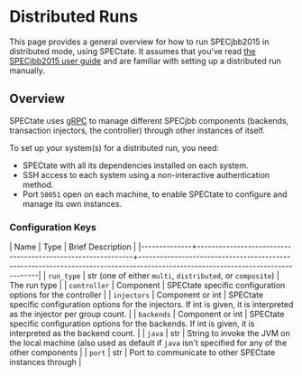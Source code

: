 # Distributed Runs

This page provides a general overview for how to run SPECjbb2015 in distributed mode, using SPECtate.
It assumes that you've read [the SPECjbb2015 user guide](https://www.spec.org/jbb2015/docs/userguide.pdf) and are familiar with setting up a distributed run manually.

## Overview

SPECtate uses [gRPC](https://grpc.io/docs/) to manage different SPECjbb components (backends, transaction injectors, the controller) through other instances of itself.

To set up your system(s) for a distributed run, you need:
- SPECtate with all its dependencies installed on each system.
- SSH access to each system using a non-interactive authentication method.
- Port `50051` open on each machine, to enable SPECtate to configure and manage its own instances.

### Configuration Keys

| Name         | Type                                                       | Brief Description                                                                                                              |
|--------------+------------------------------------------------------------+--------------------------------------------------------------------------------------------------------------------------------|
| `run_type`   | str (one of either `multi`, `distributed`, or `composite`) | The run type                                                                                                                   |
| `controller` | Component                                                  | SPECtate specific configuration options for the controller                                                                     |
| `injectors`  | Component or int                                           | SPECtate specific configuration options for the injectors. If int is given, it is interpreted as the injector per group count. |
| `backends`   | Component or int                                           | SPECtate specific configuration options for the backends. If int is given, it is interpreted as the backend count.             |
| `java`       | str                                                        | String to invoke the JVM on the local machine (also used as default if `java` isn't specified for any of the other components  |
| `port`       | str                                                        | Port to communicate to other SPECtate instances through                                                                        |
